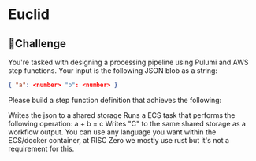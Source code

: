 # Euclid

## 🤺Challenge
You're tasked with designing a processing pipeline using Pulumi and AWS step functions. Your input is the following JSON blob as a string:

```json
{ "a": <number> "b": <number> }
```

Please build a step function definition that achieves the following:

Writes the json to a shared storage
Runs a ECS task that performs the following operation: a + b = c
Writes "C" to the same shared storage as a workflow output.
You can use any language you want within the ECS/docker container, at RISC Zero we mostly use rust but it's not a requirement for this.



